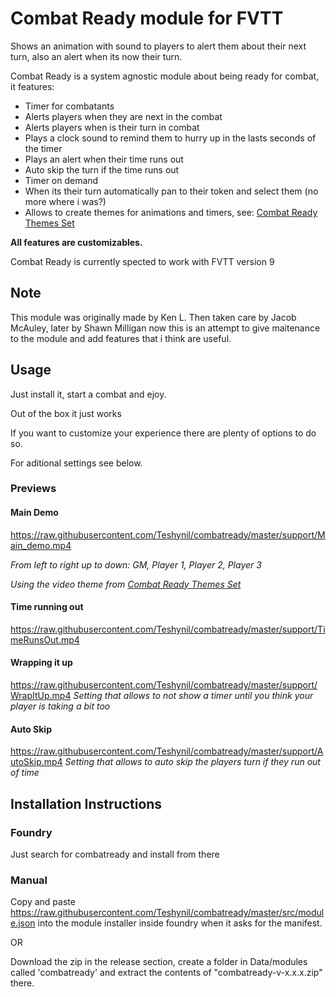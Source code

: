 # Combat Ready module for FVTT

Shows an animation with sound to players to alert them about their next turn, also an alert when its now their turn.

Combat Ready is a system agnostic module about being ready for combat, it features:

* Timer for combatants
* Alerts players when they are next in the combat
* Alerts players when is their turn in combat
* Plays a clock sound to remind them to hurry up in the lasts seconds of the timer
* Plays an alert when their time runs out
* Auto skip the turn if the time runs out
* Timer on demand
* When its their turn automatically pan to their token and select them (no more where i was?)
* Allows to create themes for animations and timers, see: [Combat Ready Themes Set](https://github.com/Teshynil/combatreadythemes)

**All features are customizables.**

Combat Ready is currently spected to work with FVTT version 9

## Note

This module was originally made by Ken L. Then taken care by Jacob McAuley, later by Shawn Milligan now this is an attempt to give maitenance to the module and add features that i think are useful.

## Usage

Just install it, start a combat and ejoy.

Out of the box it just works

If you want to customize your experience there are plenty of options to do so.

For aditional settings see below.

### Previews
#### Main Demo
https://raw.githubusercontent.com/Teshynil/combatready/master/support/Main_demo.mp4

*From left to right up to down: GM, Player 1, Player 2, Player 3*

*Using the video theme from [Combat Ready Themes Set](https://github.com/Teshynil/combatreadythemes)*
#### Time running out
https://raw.githubusercontent.com/Teshynil/combatready/master/support/TimeRunsOut.mp4

#### Wrapping it up
https://raw.githubusercontent.com/Teshynil/combatready/master/support/WrapItUp.mp4
*Setting that allows to not show a timer until you think your player is taking a bit too*

#### Auto Skip
https://raw.githubusercontent.com/Teshynil/combatready/master/support/AutoSkip.mp4
*Setting that allows to auto skip the players turn if they run out of time*

## Installation Instructions

### Foundry
Just search for combatready and install from there

### Manual

Copy and paste https://raw.githubusercontent.com/Teshynil/combatready/master/src/module.json into the module installer inside foundry when it asks for the manifest.

OR

Download the zip in the release section, create a folder in Data/modules called 'combatready' and extract
the contents of "combatready-v-x.x.x.zip" there.
